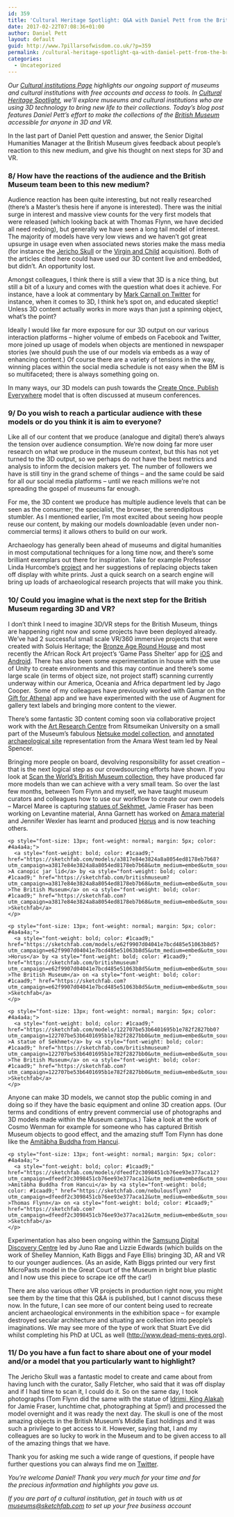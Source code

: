 ```yaml
---
id: 359
title: 'Cultural Heritage Spotlight: Q&A with Daniel Pett from the British Museum (Part 3)'
date: 2017-02-22T07:08:36+01:00
author: Daniel Pett
layout: default
guid: http://www.7pillarsofwisdom.co.uk/?p=359
permalink: /cultural-heritage-spotlight-qa-with-daniel-pett-from-the-british-museum-part-3/
categories:
  - Uncategorized
---
```

_Our_ [_Cultural institutions Page_](https://sketchfab.com/museums) _highlights our ongoing support of museums and cultural institutions with free accounts and access to tools. In_ [_Cultural Heritage Spotlight_](https://blog.sketchfab.com/tag/culturalspotlight/)_, we’ll explore museums and cultural institutions who are using 3D technology to bring new life to their collections. Today’s blog post features Daniel Pett’s effort to make the collections of the_ [_British Museum_](https://sketchfab.com/britishmuseum) _accessible for anyone in 3D and VR._

<span style="font-weight: 400;">In the last part of Daniel Pett question and answer, the </span><span style="font-weight: 400;">Senior Digital Humanities Manager at the British Museum gives feedback about people’s reaction to this new medium, and give his thought on next steps for 3D and VR.</span>

### **8/ How have the reactions of the audience and the British Museum team been to this new medium?**

<span style="font-weight: 400;">Audience reaction has been quite interesting, but not really researched (there’s a Master’s thesis here if anyone is interested). There was the initial surge in interest and massive view counts for the very first models that were released (which looking back at with Thomas Flynn, we have decided all need redoing), but generally we have seen a long tail model of interest. The majority of models have very low views and we haven’t got great upsurge in usage even when associated news stories make the mass media (for instance the </span>[<span style="font-weight: 400;">Jericho Skull</span>](http://www.independent.co.uk/arts-entertainment/art/features/the-jericho-skull-british-museum-facial-reconstruction-ct-scan-a7474516.html) <span style="font-weight: 400;">or the </span>[<span style="font-weight: 400;">Virgin and Child</span>](https://www.theguardian.com/culture/2016/dec/10/british-museum-medieval-virgin-child-statue) <span style="font-weight: 400;">acquisition). Both of the articles cited here could have used our 3D content live and embedded, but didn’t. An opportunity lost.</span>

<span style="font-weight: 400;">Amongst colleagues, I think there is still a view that 3D is a nice thing, but still a bit of a luxury and comes with the question what does it achieve. For instance, have a look at commentary by </span>[<span style="font-weight: 400;">Mark Carnall on Twitter</span>](https://twitter.com/search?f=tweets&vertical=default&q=%40mark_carnall%203d&src=typd) <span style="font-weight: 400;">for instance, when it comes to 3D, I think he’s spot on, and educated skeptic! Unless 3D content actually works in more ways than just a spinning object, what’s the point?</span>

Ideally I would like far more exposure for our 3D output on our various interaction platforms – higher volume of embeds on Facebook and Twitter, more joined up usage of models when objects are mentioned in newspaper stories (we should push the use of our models via embeds as a way of enhancing content.) Of course there are a variety of tensions in the way, winning places within the social media schedule is not easy when the BM is so multifaceted; there is always something going on.

<span style="font-weight: 400;">In many ways, our 3D models can push towards the </span>[<span style="font-weight: 400;">Create Once, Publish Everywhere</span>](http://libux.co/create-publish-everywhere/) <span style="font-weight: 400;">model that is often discussed at museum conferences.</span>

### **9/ Do you wish to reach a particular audience with these models or do you think it is aim to everyone?**

Like all of our content that we produce (analogue and digital) there’s always the tension over audience consumption. We’re now doing far more user research on what we produce in the museum context, but this has not yet turned to the 3D output, so we perhaps do not have the best metrics and analysis to inform the decision makers yet. The number of followers we have is still tiny in the grand scheme of things – and the same could be said for all our social media platforms – until we reach millions we’re not spreading the gospel of museums far enough.

For me, the 3D content we produce has multiple audience levels that can be seen as the consumer; the specialist, the browser, the serendipitous stumbler. As I mentioned earlier, I’m most excited about seeing how people reuse our content, by making our models downloadable (even under non-commercial terms) it allows others to build on our work.

<span style="font-weight: 400;">Archaeology has generally been ahead of museums and digital humanities in most computational techniques for a long time now, and there’s some brilliant exemplars out there for inspiration. Take for example Professor Linda Hurcombe’s </span>[<span style="font-weight: 400;">project</span>](http://openarch.eu/) <span style="font-weight: 400;">and her suggestions of replacing objects taken off display with white prints. Just a quick search on a search engine will bring up loads of archaeological research projects that will make you think.</span>

### **10/ Could you imagine what is the next step for the British Museum regarding 3D and VR?**

<span style="font-weight: 400;">I don’t think I need to imagine 3D/VR steps for the British Museum, things are happening right now and some projects have been deployed already. We’ve had 2 successful small scale VR/360 immersive projects that were created with Soluis Heritage; the </span>[<span style="font-weight: 400;">Bronze Age Round House</span>](http://londonist.com/2015/08/immerse-yourself-in-bronze-age-london-virtual-reality) <span style="font-weight: 400;">and most recently the African Rock Art project’s ‘Game Pass Shelter’ app for </span>[<span style="font-weight: 400;">iOS</span>](https://itunes.apple.com/de/app/game-pass-shelter/id1176174140?l=en&mt=8) <span style="font-weight: 400;">and </span>[<span style="font-weight: 400;">Android</span>](https://play.google.com/store/apps/details?id=com.soluis.gamepassshelter&hl=en_GB)<span style="font-weight: 400;">. There has also been some experimentation in house with the use of Unity to create environments and this may continue and there’s some large scale (in terms of object size, not project staff) scanning currently underway within our America, Oceania and Africa department led by Jago Cooper.  Some of my colleagues have previously worked with Gamar on the </span>[<span style="font-weight: 400;">Gift for Athena</span>](http://gamar.com/games/a-gift-for-athena/)) <span style="font-weight: 400;">app and we have experimented with the use of Augment for gallery text labels and bringing more content to the viewer.</span>

<span style="font-weight: 400;">There’s some fantastic 3D content coming soon via collaborative project work with the </span>[<span style="font-weight: 400;">Art Research Centre</span>](http://en.ritsumei.ac.jp/research/organizations/art-research-center/) <span style="font-weight: 400;">from Ritsumeikan University on a small part of the Museum’s fabulous </span>[<span style="font-weight: 400;">Netsuke model collection</span>](http://search.britishmuseum.org/#/tabbed/search?srtall=date%253AD%253AL%253Ad1&srtcollection=date%253AD%253AL%253Ad1&srtmerchandise=date%253AD%253AL%253Ad1&srtwebsite=date%253AD%253AL%253Ad1&q=netsuke)<span style="font-weight: 400;">, and </span>[<span style="font-weight: 400;">annotated archaeological site</span>](http://www.britishmuseum.org/research/research_projects/all_current_projects/sudan/amara_west_research_project/explore_amara_west_in_3d.aspx) <span style="font-weight: 400;">representation from the Amara West team led by Neal Spencer.</span>

<span style="font-weight: 400;">Bringing more people on board, devolving responsibility for asset creation – that is the next logical step as our crowdsourcing efforts have shown. If you look at </span>[<span style="font-weight: 400;">Scan the World’s British Museum collection</span>](https://www.myminifactory.com/search/?query=british+museum&searchType=1)<span style="font-weight: 400;">, they have produced far more models than we can achieve with a very small team. So over the last few months, between Tom Flynn and myself, we have taught museum curators and colleagues how to use our workflow to create our own models – Marcel Maree is capturing </span>[<span style="font-weight: 400;">statues of Sekhmet</span>](https://sketchfab.com/britishmuseum/collections/project-sekhmet)<span style="font-weight: 400;">, Jamie Fraser has been working on Levantine material, Anna Garnett has worked on </span>[<span style="font-weight: 400;">Amara material</span>](https://sketchfab.com/models/a3817e84e3824a8a8054ed8178eb7b68) <span style="font-weight: 400;">and Jennifer Wexler has learnt and produced </span>[<span style="font-weight: 400;">Horus</span>](https://sketchfab.com/models/e62f9907d04041e7bcd485e51063b8d5) <span style="font-weight: 400;">and is now teaching others.</span>

<div class="oembed oembed-rich oembed-sketchfab-com oembed-rich-sketchfab-com">
  <div class="sketchfab-embed-wrapper">
    <p>
    </p>

    <p style="font-size: 13px; font-weight: normal; margin: 5px; color: #4a4a4a;">
      <a style="font-weight: bold; color: #1caad9;" href="https://sketchfab.com/models/a3817e84e3824a8a8054ed8178eb7b68?utm_campaign=a3817e84e3824a8a8054ed8178eb7b68&utm_medium=embed&utm_source=oembed" >A canopic jar lid</a> by <a style="font-weight: bold; color: #1caad9;" href="https://sketchfab.com/britishmuseum?utm_campaign=a3817e84e3824a8a8054ed8178eb7b68&utm_medium=embed&utm_source=oembed" >The British Museum</a> on <a style="font-weight: bold; color: #1caad9;" href="https://sketchfab.com?utm_campaign=a3817e84e3824a8a8054ed8178eb7b68&utm_medium=embed&utm_source=oembed" >Sketchfab</a>
    </p>
  </div>
</div>



<div class="oembed oembed-rich oembed-sketchfab-com oembed-rich-sketchfab-com">
  <div class="sketchfab-embed-wrapper">
    <p>
    </p>

    <p style="font-size: 13px; font-weight: normal; margin: 5px; color: #4a4a4a;">
      <a style="font-weight: bold; color: #1caad9;" href="https://sketchfab.com/models/e62f9907d04041e7bcd485e51063b8d5?utm_campaign=e62f9907d04041e7bcd485e51063b8d5&utm_medium=embed&utm_source=oembed" >Horus</a> by <a style="font-weight: bold; color: #1caad9;" href="https://sketchfab.com/britishmuseum?utm_campaign=e62f9907d04041e7bcd485e51063b8d5&utm_medium=embed&utm_source=oembed" >The British Museum</a> on <a style="font-weight: bold; color: #1caad9;" href="https://sketchfab.com?utm_campaign=e62f9907d04041e7bcd485e51063b8d5&utm_medium=embed&utm_source=oembed" >Sketchfab</a>
    </p>
  </div>
</div>



<div class="oembed oembed-rich oembed-sketchfab-com oembed-rich-sketchfab-com">
  <div class="sketchfab-embed-wrapper">
    <p>
    </p>

    <p style="font-size: 13px; font-weight: normal; margin: 5px; color: #4a4a4a;">
      <a style="font-weight: bold; color: #1caad9;" href="https://sketchfab.com/models/122707be53b6401695b1e782f2827bb0?utm_campaign=122707be53b6401695b1e782f2827bb0&utm_medium=embed&utm_source=oembed" >A statue of Sekhmet</a> by <a style="font-weight: bold; color: #1caad9;" href="https://sketchfab.com/britishmuseum?utm_campaign=122707be53b6401695b1e782f2827bb0&utm_medium=embed&utm_source=oembed" >The British Museum</a> on <a style="font-weight: bold; color: #1caad9;" href="https://sketchfab.com?utm_campaign=122707be53b6401695b1e782f2827bb0&utm_medium=embed&utm_source=oembed" >Sketchfab</a>
    </p>
  </div>
</div>

<span style="font-weight: 400;">Anyone can make 3D models, we cannot stop the public coming in and doing so if they have the basic equipment and online 3D creation apps. (Our terms and conditions of entry prevent commercial use of photographs and 3D models made within the Museum campus.) Take a look at the work of Cosmo Wenman for example for someone who has captured British Museum objects to good effect, and the amazing stuff Tom Flynn has done like the </span>[<span style="font-weight: 400;">Amitābha Buddha from Hancui</span>](https://sketchfab.com/models/dfeedf2c3098451cb76ee93e377aca12)<span style="font-weight: 400;">.</span>

<div class="oembed oembed-rich oembed-sketchfab-com oembed-rich-sketchfab-com">
  <div class="sketchfab-embed-wrapper">
    <p>
    </p>

    <p style="font-size: 13px; font-weight: normal; margin: 5px; color: #4a4a4a;">
      <a style="font-weight: bold; color: #1caad9;" href="https://sketchfab.com/models/dfeedf2c3098451cb76ee93e377aca12?utm_campaign=dfeedf2c3098451cb76ee93e377aca12&utm_medium=embed&utm_source=oembed" >Amitābha Buddha from Hancui</a> by <a style="font-weight: bold; color: #1caad9;" href="https://sketchfab.com/nebulousflynn?utm_campaign=dfeedf2c3098451cb76ee93e377aca12&utm_medium=embed&utm_source=oembed" >Thomas Flynn</a> on <a style="font-weight: bold; color: #1caad9;" href="https://sketchfab.com?utm_campaign=dfeedf2c3098451cb76ee93e377aca12&utm_medium=embed&utm_source=oembed" >Sketchfab</a>
    </p>
  </div>
</div>

<span style="font-weight: 400;">Experimentation has also been ongoing within the </span>[<span style="font-weight: 400;">Samsung Digital Discovery Centre</span>](https://www.britishmuseum.org/learning/samsung_centre.aspx) <span style="font-weight: 400;">led by Juno Rae and Lizzie Edwards (which builds on the work of Shelley Mannion, Kath Biggs and Faye Ellis) bringing 3D, AR and VR to our younger audiences. (As an aside, Kath Biggs printed our very first MicroPasts model in the Great Court of the Museum in bright blue plastic and I now use this piece to scrape ice off the car!)</span>

<span style="font-weight: 400;">There are also various other VR projects in production right now, you might see them by the time that this Q&A is published, but I cannot discuss these now. In the future, I can see more of our content being used to recreate ancient archaeological environments in the exhibition space – for example destroyed secular architecture and situating are collection into people’s imaginations. We may see more of the type of work that Stuart Eve did whilst completing his PhD at UCL as well (</span>[<span style="font-weight: 400;">http://www.dead-mens-eyes.org</span>](http://www.dead-mens-eyes.org)<span style="font-weight: 400;">). </span>

### **11/ Do you have a fun fact to share about one of your model and/or a model that you particularly want to highlight?**

<span style="font-weight: 400;">The Jericho Skull was a fantastic model to create and came about from having lunch with the curator, Sally Fletcher, who said that it was off display and if I had time to scan it, I could do it. So on the same day, I took photographs (Tom Flynn did the same with the statue of </span>[<span style="font-weight: 400;">Idrimi, King Alakah</span>](https://sketchfab.com/models/cc454db8aafc4640926db2948a93176d) <span style="font-weight: 400;">for Jamie Fraser, lunchtime chat, photographing at 5pm!) and processed the model overnight and it was ready the next day. The skull is one of the most amazing objects in the British Museum’s Middle East holdings and it was such a privilege to get access to it. However, saying that, I and my colleagues are so lucky to work in the Museum and to be given access to all of the amazing things that we have.</span>

<span style="font-weight: 400;">Thank you for asking me such a wide range of questions, if people have further questions you can always find me on </span><a href="https://twitter.com/dejpett" ><span style="font-weight: 400;">Twitter</span></a><span style="font-weight: 400;">.</span>

_<span style="font-weight: 400;">You’re welcome Daniel! Thank you very much for your time and for the precious information and highlights you gave us.</span>_

_If you are part of a cultural institution, get in touch with us at museums@sketchfab.com to set up your free business account_

